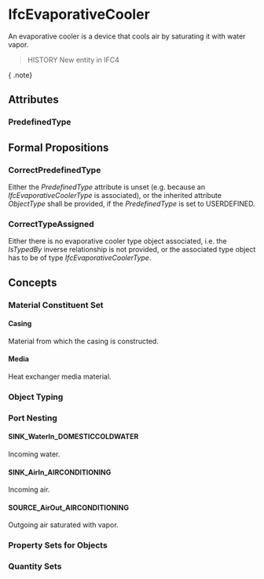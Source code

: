 # IfcEvaporativeCooler

An evaporative cooler is a device that cools air by saturating it with water vapor.

> HISTORY  New entity in IFC4

{ .note}
>

## Attributes

### PredefinedType


## Formal Propositions

### CorrectPredefinedType
Either the _PredefinedType_ attribute is unset (e.g. because an _IfcEvaporativeCoolerType_ is associated), or the inherited attribute _ObjectType_ shall be provided, if the _PredefinedType_ is set to USERDEFINED.

### CorrectTypeAssigned
Either there is no evaporative cooler type object associated, i.e. the _IsTypedBy_ inverse relationship is not provided, or the associated type object has to be of type _IfcEvaporativeCoolerType_.

## Concepts

### Material Constituent Set



#### Casing

Material from which the casing is constructed.

#### Media

Heat exchanger media material.

### Object Typing



### Port Nesting



#### SINK_WaterIn_DOMESTICCOLDWATER

Incoming water.

#### SINK_AirIn_AIRCONDITIONING

Incoming air.

#### SOURCE_AirOut_AIRCONDITIONING

Outgoing air saturated with vapor.

### Property Sets for Objects



### Quantity Sets



